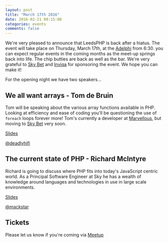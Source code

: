 ```yaml
---
layout: post
title: "March 17th 2016"
date: 2016-02-21 09:15:08
categories: events
comments: false
---
```

We're very pleased to announce that LeedsPHP is back after a hiatus. The event will take place on Thursday, March 17th, at the [Adelphi](https://www.theadelphileeds.co.uk/) from 6:30. you can expect regular events in the coming months as the meet-up springs back into life. The chip butties are back as well as the bar. We're very grateful to [Sky Bet](http://skybetcareers.com/about-us) and [Inviqa](http://inviqa.com/) for sponsoring the event. We hope you can make it!

For the opening night we have two speakers…

## We all want arrays - Tom de Bruin

Tom will be speaking about the various array functions available in PHP. Looking at efficiency and ease of coding you'll be questioning the use of `foreach` loops forever more! Tom's currently a developer at [Marvellous](https://wearemarvellous.com), but moving to [Sky Bet](http://skybetcareers.com/about-us) very soon.

[Slides](https://speakerdeck.com/deadlyhifi/we-all-need-arrays)

[@deadlyhifi](https://twitter.com/deadlyhifi)

## The current state of PHP - Richard McIntyre

Richard is going to discuss where PHP fits into today's JavaScript centric world. As a Principal Software Engineer at Sky he has a wealth of knowledge around languages and technologies in use in large scale environments.

[Slides](http://www.slideshare.net/RichardMcIntyre/current-stateofphp)

[@mackstar](https://twitter.com/mackstar)

## Tickets

Please let us know if you're coming via [Meetup](http://www.meetup.com/leedsphp/events/229061740/)
